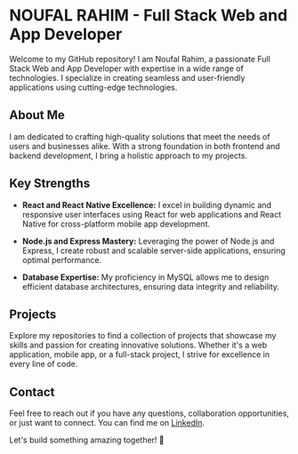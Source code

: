 # NOUFAL RAHIM - Full Stack Web and App Developer

Welcome to my GitHub repository! I am Noufal Rahim, a passionate Full Stack Web and App Developer with expertise in a wide range of technologies. I specialize in creating seamless and user-friendly applications using cutting-edge technologies.

## About Me

I am dedicated to crafting high-quality solutions that meet the needs of users and businesses alike. With a strong foundation in both frontend and backend development, I bring a holistic approach to my projects.

## Key Strengths

- **React and React Native Excellence:** I excel in building dynamic and responsive user interfaces using React for web applications and React Native for cross-platform mobile app development.

- **Node.js and Express Mastery:** Leveraging the power of Node.js and Express, I create robust and scalable server-side applications, ensuring optimal performance.

- **Database Expertise:** My proficiency in MySQL allows me to design efficient database architectures, ensuring data integrity and reliability.

## Projects

Explore my repositories to find a collection of projects that showcase my skills and passion for creating innovative solutions. Whether it's a web application, mobile app, or a full-stack project, I strive for excellence in every line of code.

## Contact

Feel free to reach out if you have any questions, collaboration opportunities, or just want to connect. You can find me on <a href = "https://linkedin.com/noufalrahim">LinkedIn</a>.

Let's build something amazing together! 🚀
